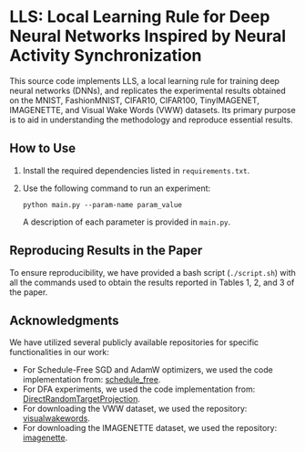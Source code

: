 # LLS: Local Learning Rule for Deep Neural Networks Inspired by Neural Activity Synchronization

This source code implements LLS, a local learning rule for training deep neural networks (DNNs), and replicates the experimental results obtained on the MNIST, FashionMNIST, CIFAR10, CIFAR100, TinyIMAGENET, IMAGENETTE, and Visual Wake Words (VWW) datasets. Its primary purpose is to aid in understanding the methodology and reproduce essential results. 
## How to Use

1. Install the required dependencies listed in `requirements.txt`. 
2. Use the following command to run an experiment:

    ```shell
    python main.py --param-name param_value
    ```

    A description of each parameter is provided in `main.py`.

## Reproducing Results in the Paper

To ensure reproducibility, we have provided a bash script (`./script.sh`) with all the commands used to obtain the results reported in Tables 1, 2, and 3 of the paper.

## Acknowledgments

We have utilized several publicly available repositories for specific functionalities in our work:

- For Schedule-Free SGD and AdamW optimizers, we used the code implementation from: [schedule_free](https://github.com/facebookresearch/schedule_free).
- For DFA experiments, we used the code implementation from: [DirectRandomTargetProjection](https://github.com/ChFrenkel/DirectRandomTargetProjection).
- For downloading the VWW dataset, we used the repository: [visualwakewords](https://github.com/Mxbonn/visualwakewords).
- For downloading the IMAGENETTE dataset, we used the repository: [imagenette](https://github.com/fastai/imagenette).
